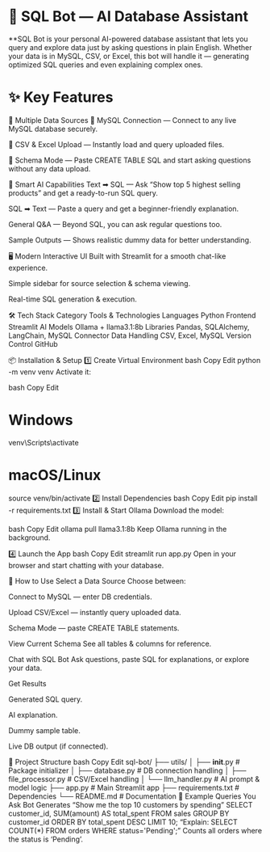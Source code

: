 # 🚀 SQL Bot — AI Database Assistant
**SQL Bot is your personal AI-powered database assistant that lets you query and explore data just by asking questions in plain English.
Whether your data is in MySQL, CSV, or Excel, this bot will handle it — generating optimized SQL queries and even explaining complex ones.

# ✨ Key Features
📂 Multiple Data Sources
🔗 MySQL Connection — Connect to any live MySQL database securely.

📄 CSV & Excel Upload — Instantly load and query uploaded files.

📜 Schema Mode — Paste CREATE TABLE SQL and start asking questions without any data upload.

🤖 Smart AI Capabilities
Text ➡ SQL — Ask “Show top 5 highest selling products” and get a ready-to-run SQL query.

SQL ➡ Text — Paste a query and get a beginner-friendly explanation.

General Q&A — Beyond SQL, you can ask regular questions too.

Sample Outputs — Shows realistic dummy data for better understanding.

🖥 Modern Interactive UI
Built with Streamlit for a smooth chat-like experience.

Simple sidebar for source selection & schema viewing.

Real-time SQL generation & execution.

🛠 Tech Stack
Category	Tools & Technologies
Languages	Python
Frontend	Streamlit
AI Models	Ollama + llama3.1:8b
Libraries	Pandas, SQLAlchemy, LangChain, MySQL Connector
Data Handling	CSV, Excel, MySQL
Version Control	GitHub

📦 Installation & Setup
1️⃣ Create Virtual Environment
bash
Copy
Edit
python -m venv venv
Activate it:

bash
Copy
Edit
# Windows
venv\Scripts\activate
# macOS/Linux
source venv/bin/activate
2️⃣ Install Dependencies
bash
Copy
Edit
pip install -r requirements.txt
3️⃣ Install & Start Ollama
Download the model:

bash
Copy
Edit
ollama pull llama3.1:8b
Keep Ollama running in the background.

4️⃣ Launch the App
bash
Copy
Edit
streamlit run app.py
Open in your browser and start chatting with your database.

📖 How to Use
Select a Data Source
Choose between:

Connect to MySQL — enter DB credentials.

Upload CSV/Excel — instantly query uploaded data.

Schema Mode — paste CREATE TABLE statements.

View Current Schema
See all tables & columns for reference.

Chat with SQL Bot
Ask questions, paste SQL for explanations, or explore your data.

Get Results

Generated SQL query.

AI explanation.

Dummy sample table.

Live DB output (if connected).

📂 Project Structure
bash
Copy
Edit
sql-bot/
├── utils/
│   ├── __init__.py        # Package initializer
│   ├── database.py        # DB connection handling
│   ├── file_processor.py  # CSV/Excel handling
│   └── llm_handler.py     # AI prompt & model logic
├── app.py                 # Main Streamlit app
├── requirements.txt       # Dependencies
└── README.md              # Documentation
🧠 Example Queries
You Ask	Bot Generates
“Show me the top 10 customers by spending”	SELECT customer_id, SUM(amount) AS total_spent FROM sales GROUP BY customer_id ORDER BY total_spent DESC LIMIT 10;
“Explain: SELECT COUNT(*) FROM orders WHERE status='Pending';”	Counts all orders where the status is ‘Pending’.

